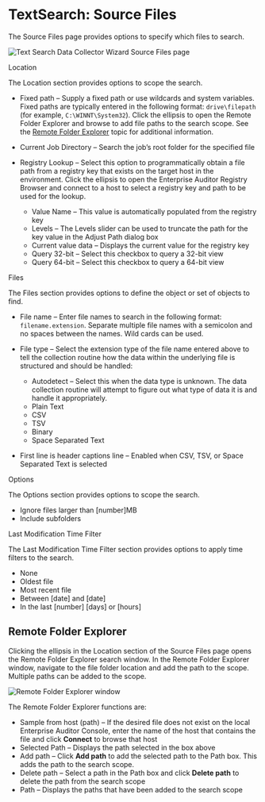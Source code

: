 # TextSearch: Source Files

The Source Files page provides options to specify which files to search.

![Text Search Data Collector Wizard Source Files page](/img/versioned_docs/enterpriseauditor_11.6/enterpriseauditor/admin/datacollector/textsearch/sourcefiles.webp)

Location

The Location section provides options to scope the search.

- Fixed path – Supply a fixed path or use wildcards and system variables. Fixed paths are typically
  entered in the following format: `drive\filepath` (for example, `C:\WINNT\System32`). Click the
  ellipsis to open the Remote Folder Explorer and browse to add file paths to the search scope. See
  the [Remote Folder Explorer](#remote-folder-explorer) topic for additional information.
- Current Job Directory – Search the job’s root folder for the specified file
- Registry Lookup – Select this option to programmatically obtain a file path from a registry key
  that exists on the target host in the environment. Click the ellipsis to open the Enterprise
  Auditor Registry Browser and connect to a host to select a registry key and path to be used for
  the lookup.

    - Value Name – This value is automatically populated from the registry key
    - Levels – The Levels slider can be used to truncate the path for the key value in the Adjust
      Path dialog box
    - Current value data – Displays the current value for the registry key
    - Query 32-bit – Select this checkbox to query a 32-bit view
    - Query 64-bit – Select this checkbox to query a 64-bit view

Files

The Files section provides options to define the object or set of objects to find.

- File name – Enter file names to search in the following format: `filename.extension`. Separate
  multiple file names with a semicolon and no spaces between the names. Wild cards can be used.
- File type – Select the extension type of the file name entered above to tell the collection
  routine how the data within the underlying file is structured and should be handled:

    - Autodetect – Select this when the data type is unknown. The data collection routine will
      attempt to figure out what type of data it is and handle it appropriately.
    - Plain Text
    - CSV
    - TSV
    - Binary
    - Space Separated Text

- First line is header captions line – Enabled when CSV, TSV, or Space Separated Text is selected

Options

The Options section provides options to scope the search.

- Ignore files larger than [number]MB
- Include subfolders

Last Modification Time Filter

The Last Modification Time Filter section provides options to apply time filters to the search.

- None
- Oldest file
- Most recent file
- Between [date] and [date]
- In the last [number] [days] or [hours]

## Remote Folder Explorer

Clicking the ellipsis in the Location section of the Source Files page opens the Remote Folder
Explorer search window. In the Remote Folder Explorer window, navigate to the file folder location
and add the path to the scope. Multiple paths can be added to the scope.

![Remote Folder Explorer window](/img/versioned_docs/enterpriseauditor_11.6/enterpriseauditor/admin/datacollector/textsearch/remotefolderexplorer.webp)

The Remote Folder Explorer functions are:

- Sample from host (path) – If the desired file does not exist on the local Enterprise Auditor
  Console, enter the name of the host that contains the file and click **Connect** to browse that
  host
- Selected Path – Displays the path selected in the box above
- Add path – Click **Add path** to add the selected path to the Path box. This adds the path to the
  search scope.
- Delete path – Select a path in the Path box and click **Delete path** to delete the path from the
  search scope
- Path – Displays the paths that have been added to the search scope
